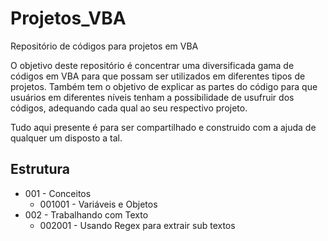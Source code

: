 # Projetos_VBA
Repositório de códigos para projetos em VBA

O objetivo deste repositório é concentrar uma diversificada gama de códigos em VBA para que possam ser utilizados em diferentes tipos de projetos. Também tem o objetivo de explicar as partes do código para que usuários em diferentes níveis tenham a possibilidade de usufruir dos códigos, adequando cada qual ao seu respectivo projeto.

Tudo aqui presente é para ser compartilhado e construido com a ajuda de qualquer um disposto a tal.

## Estrutura

- 001 - Conceitos
  - 001001 - Variáveis e Objetos
- 002 - Trabalhando com Texto
  - 002001 - Usando Regex para extrair sub textos
